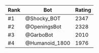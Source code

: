 Rank|Bot|Rating
---|---|---
#1|@Shocky_BOT|2347
#2|@OpeningsBot|2328
#3|@GarboBot|2010
#4|@Humanoid_1800|1976
